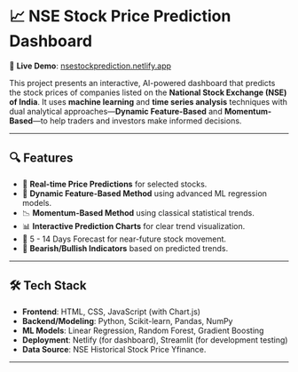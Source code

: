 # 📈 NSE Stock Price Prediction Dashboard

🚀 **Live Demo**: [nsestockprediction.netlify.app](https://nsestockprediction.netlify.app/)

This project presents an interactive, AI-powered dashboard that predicts the stock prices of companies listed on the **National Stock Exchange (NSE) of India**. It uses **machine learning** and **time series analysis** techniques with dual analytical approaches—**Dynamic Feature-Based** and **Momentum-Based**—to help traders and investors make informed decisions.

---

## 🔍 Features

- 🔮 **Real-time Price Predictions** for selected stocks.
- 🧠 **Dynamic Feature-Based Method** using advanced ML regression models.
- 📉 **Momentum-Based Method** using classical statistical trends.
- 📊 **Interactive Prediction Charts** for clear trend visualization.
- 📅   5 - 14 Days Forecast for near-future stock movement.
- 📌 **Bearish/Bullish Indicators** based on predicted trends.

---

## 🛠️ Tech Stack

- **Frontend**: HTML, CSS, JavaScript (with Chart.js)
- **Backend/Modeling**: Python, Scikit-learn, Pandas, NumPy
- **ML Models**: Linear Regression, Random Forest, Gradient Boosting
- **Deployment**: Netlify (for dashboard), Streamlit (for development testing)
- **Data Source**: NSE Historical Stock Price Yfinance. 

---
